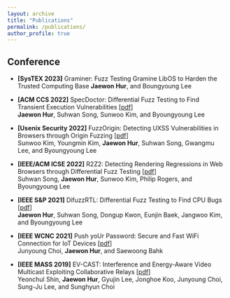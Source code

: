 ```yaml
---
layout: archive
title: "Publications"
permalink: /publications/
author_profile: true
---
```


## Conference

* **[SysTEX 2023]** Graminer: Fuzz Testing Gramine LibOS to Harden the Trusted Computing Base
    **Jaewon Hur**, and Boungyoung Lee

* **[ACM CCS 2022]** SpecDoctor: Differential Fuzz Testing to Find Transient Execution Vulnerabilities [[pdf](https://jaewonhur.github.io/files/jwhur-specdoctor.pdf)]\
    **Jaewon Hur**, Suhwan Song, Sunwoo Kim, and Byoungyoung Lee
    
* **[Usenix Security 2022]** FuzzOrigin: Detecting UXSS Vulnerabilities in Browsers through Origin Fuzzing [[pdf](https://jaeonhur.github.io/files/swkim-fuzzorigin.pdf)]\
    Sunwoo Kim, Youngmin Kim, **Jaewon Hur**, Suhwan Song, Gwangmu Lee, and Byoungyoung Lee
    
* **[IEEE/ACM ICSE 2022]** R2Z2: Detecting Rendering Regressions in Web Browsers through Differential Fuzz Testing [[pdf](https://jaeonhur.github.io/files/shsong-r2z2.pdf)]\
    Suhwan Song, **Jaewon Hur**, Sunwoo Kim, Philip Rogers, and Byoungyoung Lee
    
* **[IEEE S&P 2021]** DifuzzRTL: Differential Fuzz Testing to Find CPU Bugs [[pdf](https://jaewonhur.github.io/files/jwhur-difuzzrtl.pdf)]\
    **Jaewon Hur**, Suhwan Song, Dongup Kwon, Eunjin Baek, Jangwoo Kim, and Byoungyoung Lee
    
* **[IEEE WCNC 2021]** Push yoUr Password: Secure and Fast WiFi Connection for IoT Devices [[pdf](https://jaewonhur.github.io/files/jychoi-pup.pdf)]\
    Junyoung Choi, **Jaewon Hur**, and Saewoong Bahk
    
* **[IEEE MASS 2019]** EV-CAST: Interference and Energy-Aware Video Multicast Exploiting Collaborative Relays [[pdf](https://jaewonhur.github.io/files/ycshin-evcast.pdf)]\
    Yeonchul Shin, **Jaewon Hur**, Gyujin Lee, Jonghoe Koo, Junyoung Choi, Sung-Ju Lee, and Sunghyun Choi
